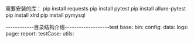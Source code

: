 需要安装的库：
pip install requests
pip install pytest
pip install allure-pytest
pip install xlrd
pip install pymysql


------------目录结构介绍-------------------test
base:
bin:
config:
data:
logs:
page:
report:
testCase:
utils:
